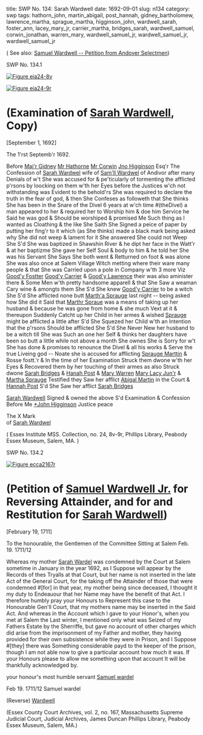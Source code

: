 title: SWP No. 134: Sarah Wardwell
date: 1692-09-01
slug: n134
category: swp
tags: hathorn_john, martin_abigail, post_hannah, gidney_bartholomew, lawrence_martha, sprague_martha, higginson_john, wardwell_sarah, foster_ann, lacey_mary_jr, carrier_martha, bridges_sarah, wardwell_samuel, corwin_jonathan, warren_mary, wardwell_samuel_jr, wardwell_samuel_jr, wardwell_samuel_jr




( See also: [Samuel Wardwell -- Petition from Andover Selectmen](/n133.html#n133.9))

<div markdown class="doc" id="n134.1">

<div class="doc_id">SWP No. 134.1</div>


<span markdown class="figure">[![Figure eia24-8v](archives/essex/eia/gifs/eia24-8v.gif)](archives/essex/eia/large/eia24-8v.jpg)</span>

<span markdown class="figure">[![Figure eia24-9r](archives/essex/eia/gifs/eia24-9r.gif)](archives/essex/eia/large/eia24-9r.jpg)</span>

# (Examination of [Sarah Wardwell](/tag/wardwell_sarah.html), Copy) 

[September 1, 1692]

The 1'rst Septemb'r 1692. 

Before [Maj'r Gidney](/tag/gidney_bartholomew.html) [Mr Hathorne](/tag/hathorn_john.html) [Mr Corwin](/tag/corwin_jonathan.html) [Jno Higginson](/tag/higginson_john.html) Esq'r The Confession of [Sarah Wardwel](/tag/wardwell_sarah.html) wife of [Sam'll Wardwel](/tag/wardwell_samuel.html) of Andivor after many Denials of w't She was accused for & pe'ticularly of tormenting the afflicted p'rsons by loocking on them w'th her Eyes before the Justices w'ch not withstanding was Evident to the behold'rs She was required to declare the truth in the fear of god, & then She Confeses as followeth that She thinks She has been in the Snare of the Divel 6 years at w'ch time #(theDivel) a man appeared to her & required her to Worship him & doe him Service he Said he was god & Should be worshiped & promised Me Such thing as I wanted as Cloathing & the like She Saith She Signed a peice of paper by putting her fing'r to it which (as She thinks) made a black mark being asked why She did not weep & lament for it She answered She could not Weep She S'd She was baptized in Shawshin River & he dipt her face in the Watt'r & at her baptizme She gave her Self Soul & body to him & he told her She was his Servant She Says She both went & Retturned on foot & was alone She was also once at Salem Village Witch metting where their ware many people & that She was Carried upon a pole in Company w'th 3 more Viz [Good'y Fostter](/tag/foster_ann.html) [Good'y Carrier](/tag/carrier_martha.html) & [Good'y Lawrence](/tag/lawrence_martha.html) their was also aminister there & Some Men w'th pretty handsome apparell & that She Saw a weaman Cary wine & amongts them She S'd She knew [Good'y Carrier](/tag/carrier_martha.html) to be a witch She S'd She afflicted none butt [Marth'a Sprauge](/tag/sprague_martha.html) last night -- being asked how She did it Said that [Marthr Spraue](/tag/sprague_martha.html) was a means of taking up her husband & because he was gone from home & she much Vext at it & thereupon Suddenly Catcht up her Child in her armes & wished [Sprauge](/tag/sprague_martha.html) might be afflicted a little after S'd She Squezed her Child w'th an Intention that the p'rsons Should be afflicted She S'd She Never New her husband to be a witch till She was Such an one her Self & thinks her daughters have been so butt a little while not above a month She ownes She is Sorry for w't She has done & promises to renounce the Divel & all his works & Serve the true Liveing god -- Noate she is accused for afflicting [Sprauge Marttin](/tag/sprague_martha.html) & Rosse fostt.'r & In the time of her Examination Struck them dwone w'th her Eyes & Recovered them by her touching of their armes as also Struck dwone [Sarah Bridges](/tag/bridges_sarah.html) & [Hanah Post](/tag/post_hannah.html) & [Mary Warren](/tag/warren_mary.html) [Mary Lacy Jun'r](/tag/lacey_mary_jr.html) & [Martha Sprauge](/tag/sprague_martha.html) Testified they Saw her afflict [Abigal Martin](/tag/martin_abigail.html) in the Court & [Hannah Post](/tag/post_hannah.html) S'd She Saw her afflict [Sarah Bridges](/tag/bridges_sarah.html)

[Sarah Wardwell](/tag/wardwell_sarah.html) Signed & owned the above S'd 
Examination & Confession 
Before Me [*John Higginson](/tag/higginson_john.html) Justice peace 

The X Mark  
    of 
[Sarah Wardwel](/tag/wardwell_sarah.html) 

( Essex Institute MSS. Collection, no. 24, 8v-9r, Phillips Library, Peabody Essex Museum, Salem, MA. )

</div>

<div markdown class="doc" id="n134.2">

<div class="doc_id">SWP No. 134.2</div>

<span markdown class="figure">[![Figure ecca2167r](archives/ecca/thumb/ecca2167r.jpg)](archives/ecca/large/ecca2167r.jpg)</span>


# (Petition of [Samuel Wardwell Jr.](/tag/wardwell_samuel_jr.html) for Reversing Attainder, and for and Restitution for [Sarah Wardwell](/tag/wardwell_sarah.html))

[February 19, 1711]

To the honourable, the Gentlemen of the Committee Sitting at Salem Feb. 19.
1711/12

Whereas my mother [Sarah Wardel](/tag/wardwell_sarah.html) was condemned by the Court at Salem sometime in
January in the year 1692, as I Suppose will appear by the Records of thes Tryalls at that
Court, but her name is not inserted in the late Act of the General Court, for the taking off
the Attainder of those that were condemned #[for] in that year, my mother being since
deceased, I thought it my duty to Endeauour that her Name may have the benefit of that
Act. I therefore humbly pray your Honours to Represent this case to the Honourable Gen'll
Court, that my mothers name may be inserted in the Said Act. And whereas in the Account
which I gave to your Honor's, when you met at Salem the Last winter, I mentioned only
what was Seized of my Fathers Estate by the Sherriffe, but gave no account of other charges
which did arise from the imprisonment of my Father and mother, they having provided for
their own subsistence while they were in Prison, and I Suppose #[they] there was Something
considerable payd to the keeper of the prison, though I am not able now to give a particular
account how much it was. If your Honours please to allow me something upon that account
It will be thankfully acknowledged by.

your honour's
most humble servant
[Samuel wardel](/tag/wardwell_samuel_jr.html)

Feb 19. 1711/12 Samuel wardel

(Reverse) [Wardwell](/tag/wardwell_samuel_jr.html)

(Essex County Court Archives, vol. 2, no. 167, Massachusetts Supreme Judicial Court, Judicial Archives, James Duncan Phillips Library, Peabody Essex Museum, Salem, MA.)